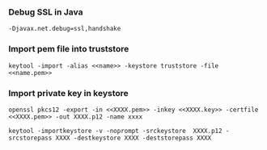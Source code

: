 ### Debug SSL in Java

```
-Djavax.net.debug=ssl,handshake
```

### Import pem file into truststore

```
keytool -import -alias <<name>> -keystore truststore -file <<name.pem>>
```

### Import private key in keystore

```
openssl pkcs12 -export -in <<XXXX.pem>> -inkey <<XXXX.key>> -certfile <<XXXX.pem>> -out XXXX.p12 -name xxxx

keytool -importkeystore -v -noprompt -srckeystore  XXXX.p12 -srcstorepass XXXX -destkeystore XXXX -deststorepass XXXX


```
